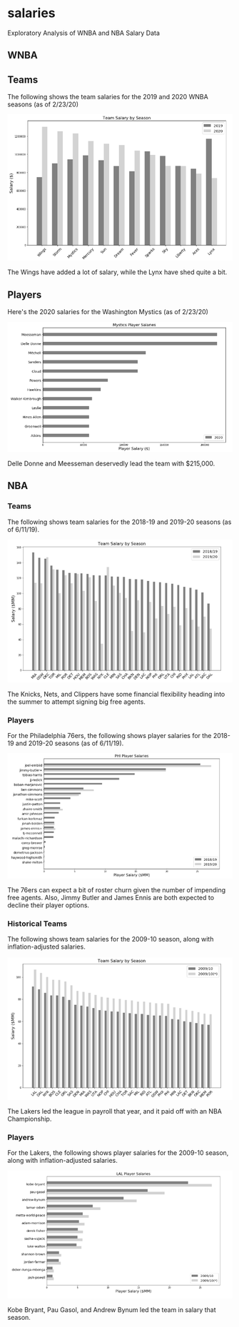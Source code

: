 # salaries
Exploratory Analysis of WNBA and NBA Salary Data

## WNBA
## Teams

The following shows the team salaries for the 2019 and 2020 WNBA seasons (as of 2/23/20)

![](images/wnba_team.png)

The Wings have added a lot of salary, while the Lynx have shed quite a bit.

## Players

Here's the 2020 salaries for the Washington Mystics (as of 2/23/20)

![](images/wnba_mystics.png)

Delle Donne and Meesseman deservedly lead the team with $215,000.

## NBA
### Teams

The following shows team salaries for the 2018-19 and 2019-20 seasons (as of 6/11/19).

![](images/team.png)

The Knicks, Nets, and Clippers have some financial flexibility heading into the summer to attempt signing big free agents.

### Players

For the Philadelphia 76ers, the following shows player salaries for the 2018-19 and 2019-20 seasons (as of 6/11/19).

![](images/player.png)

The 76ers can expect a bit of roster churn given the number of impending free agents. Also, Jimmy Butler and James Ennis are both expected to decline their player options.

### Historical Teams

The following shows team salaries for the 2009-10 season, along with inflation-adjusted salaries.

![](images/historical_team.png)

The Lakers led the league in payroll that year, and it paid off with an NBA Championship.

### Players

For the Lakers, the following shows player salaries for the 2009-10 season, along with inflation-adjusted salaries.

![](images/historical_player.png)

Kobe Bryant, Pau Gasol, and Andrew Bynum led the team in salary that season.

